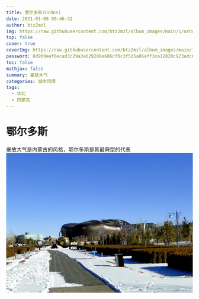 ```yaml
---
title: 鄂尔多斯(Ordos)
date: 2021-01-08 00:46:32
author: btz2mzl
img: https://raw.githubusercontent.com/btz2mzl/album_images/main/1/ordos_1.jpg
top: false
cover: true
coverImg: https://raw.githubusercontent.com/btz2mzl/album_images/main/1/ordos_1.jpg
password: 8d969eef6ecad3c29a3a629280e686cf0c3f5d5a86aff3ca12020c923adc6c92
toc: false
mathjax: false
summary: 豪放大气
categories: 城市风情
tags:
  - 华北
  - 内蒙古
---
```

# 鄂尔多斯
豪放大气是内蒙古的风格，鄂尔多斯是其最典型的代表
![雪后的康巴什更显空旷与冷清](https://raw.githubusercontent.com/btz2mzl/album_images/main/1/ordos_1.jpg)
